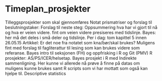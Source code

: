 # Timeplan_prosjekter
Tilleggsprosjekter som skal gjennomføres
Notat prismatriser og forslag til beslutningstaker: Forslag til neste steg: Oppsummering hva har vi gjort til nå og hva er veien videre. fint om veien videre presiseres med tidslinje. 
Bayes: her må det deles i små deler og tidslinje. Per i dag: tom kapittel 5 innen 26.05.15
Artikkel: Er det noe fra notatet som kna/bør/skal brukes? Muligens fint med forslag til fagliterattur til lesing som kan brukes videre som referanse.
Bayes intro til seksjonen (FH) og oppfrisking i R og Git (PMV) 
R prosjekter: AS/PS/ICER/helsetap. Bayes prosjekt i R med Indirekte sammenligning. Her kunne vi allerede nå prøve å finne på datas om muligens kunne brukes samt R scripts som vi har mottatt som også kan hjelpe til. Descriptive statistics
